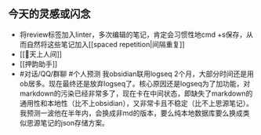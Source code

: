## 今天的灵感或闪念
- 将review标签加入linter，多次编辑的笔记，肯定会习惯性地cmd +s保存，从而自然将这些笔记加入[[spaced repetition|间隔重复]]
- [[🐤天上人间]]
- [[押韵助手]]
- #对话/QQ/群聊  #个人预测 我obsidian联用logseq 2个月，大部分时间还是用ob居多。现在最终还是放弃logseq了。核心原因还是logseq为了加功能，对markdown的污染已经非常多了，现在卡在中间状态，即缺失了markdown的通用性和本地性（比不上obsidian），又非常卡且不稳定（比不上思源笔记）。我预测一波他在半年内，会换成非md的版本，要么纯本地数据库要么换成类似思源笔记的json存储方案。
